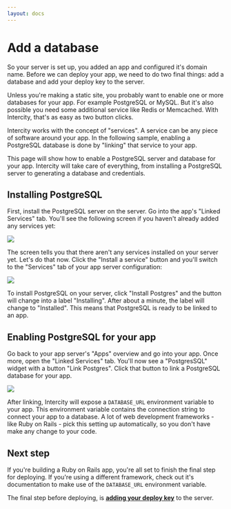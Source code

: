 ```yaml
---
layout: docs
---
```


<h1 class="m-t-0">Add a database</h1>

So your server is set up, you added an app and configured it's domain name. Before we can deploy your app, we need to do two final things: add a database and add your deploy key to the server.

Unless you're making a static site, you probably want to enable one or more databases for your app. For example PostgreSQL or MySQL. But it's also possible you need some additional service like Redis or Memcached. With Intercity, that's as easy as two button clicks.

Intercity works with the concept of "services". A service can be any piece of software around your app. In the following sample, enabling a PostgreSQL database is done by "linking" that service to your app.

This page will show how to enable a PostgreSQL server and database for your app. Intercity will take care of everything, from installing a PostgreSQL server to generating a database and credentials.

## Installing PostgreSQL

First, install the PostgreSQL server on the server. Go into the app's "Linked Services" tab. You'll see the following screen if you haven't already added any services yet:

<img src="/images/docs-app-no-services@2x.png" class="img-responsive img-thumbnail">

The screen tells you that there aren't any services installed on your server yet. Let's do that now. Click the "Install a service" button and you'll switch to the "Services" tab of your app server configuration:

<img src="/images/docs-server-services@2x.png" class="img-responsive img-thumbnail">

To install PostgreSQL on your server, click "Install Postgres" and the button will change into a label "Installing". After about a minute, the label will change to "Installed". This means that PostgreSQL is ready to be linked to an app.

## Enabling PostgreSQL for your app

Go back to your app server's "Apps" overview and go into your app. Once more, open the "Linked Services" tab. You'll now see a "PostgresSQL" widget with a button "Link Postgres". Click that button to link a PostgreSQL database for your app.

<img src="/images/docs-app-services@2x.png" class="img-responsive img-thumbnail">

After linking, Intercity will expose a `DATABASE_URL` environment variable to your app. This environment variable contains the connection string to connect your app to a database. A lot of web development frameworks - like Ruby on Rails - pick this setting up automatically, so you don't have make any change to your code.

## Next step

If you're building a Ruby on Rails app, you're all set to finish the final step for deploying. If you're using a different framework, check out it's documentation to make use of the `DATABASE_URL` environment variable.

The final step before deploying, is **[adding your deploy key](/docs/add-deploy-key.html)** to the server.
